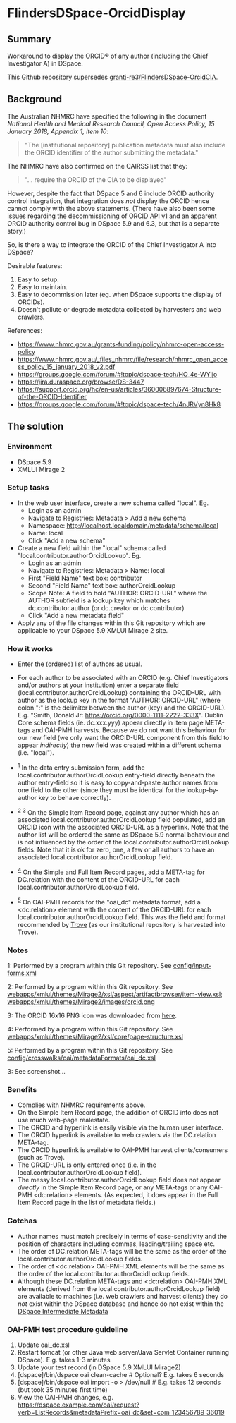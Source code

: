 FlindersDSpace-OrcidDisplay
===========================

## Summary

Workaround to display the ORCID® of any author (including the Chief
Investigator A) in DSpace. 

This Github repository supersedes [grantj-re3/FlindersDSpace-OrcidCIA](https://github.com/grantj-re3/FlindersDSpace-OrcidCIA).

## Background

The Australian NHMRC have specified the following in the document *National
Health and Medical Research Council, Open Access Policy, 15 January 2018,
Appendix 1, item 10*:

> "The [institutional repository] publication metadata must also include
> the ORCID identifier of the author submitting the metadata."

The NHMRC have also confirmed on the CAIRSS list that they:

> "... require the ORCID of the CIA to be displayed"

However, despite the fact that DSpace 5 and 6 include ORCID authority
control integration, that integration does *not* display the ORCID hence
cannot comply with the above statements. (There have also been some
issues regarding the decommissioning of ORCID API v1 and an apparent
ORCID authority control bug in DSpace 5.9 and 6.3, but that is a
separate story.)

So, is there a way to integrate the ORCID of the Chief Investigator A
into DSpace?

Desirable features:
1. Easy to setup.
2. Easy to maintain.
3. Easy to decommission later (eg. when DSpace supports the display of ORCIDs).
4. Doesn't pollute or degrade metadata collected by harvesters and web
   crawlers.

References:
- https://www.nhmrc.gov.au/grants-funding/policy/nhmrc-open-access-policy
- https://www.nhmrc.gov.au/_files_nhmrc/file/research/nhmrc_open_access_policy_15_january_2018_v2.pdf
- https://groups.google.com/forum/#!topic/dspace-tech/HO_4e-WYjjo
- https://jira.duraspace.org/browse/DS-3447
- https://support.orcid.org/hc/en-us/articles/360006897674-Structure-of-the-ORCID-Identifier
- https://groups.google.com/forum/#!topic/dspace-tech/4nJRVyn8Hk8


## The solution

### Environment
- DSpace 5.9
- XMLUI Mirage 2

### Setup tasks
- In the web user interface, create a new schema called "local". Eg.
  * Login as an admin 
  * Navigate to Registries: Metadata > Add a new schema
  * Namespace: http://localhost.localdomain/metadata/schema/local
  * Name: local
  * Click "Add a new schema"
- Create a new field within the "local" schema called
  "local.contributor.authorOrcidLookup". Eg. 
  * Login as an admin
  * Navigate to Registries: Metadata > Name: local
  * First "Field Name" text box: contributor
  * Second "Field Name" text box: authorOrcidLookup
  * Scope Note: A field to hold "AUTHOR: ORCID-URL" where the AUTHOR
    subfield is a lookup key which matches dc.contributor.author
    (or dc.creator or dc.contributor)
  * Click "Add a new metadata field"
- Apply any of the file changes within this Git repository which are
applicable to your DSpace 5.9 XMLUI Mirage 2 site.

### How it works
- Enter the (ordered) list of authors as usual.

- For each author to be associated with an ORCID (e.g. Chief Investigators
  and/or authors at your institution) enter a separate field
  (local.contributor.authorOrcidLookup) containing the ORCID-URL with
  author as the lookup key in the format "AUTHOR: ORCID-URL" (where colon
  ":" is the delimiter between the author (key) and the ORCID-URL). E.g.
  "Smith, Donald Jr: https://orcid.org/0000-1111-2222-333X". Dublin Core
  schema fields (ie. dc.xxx.yyy) appear directly in item page META-tags
  and OAI-PMH harvests. Because we do not want this behaviour for our
  new field (we only want the ORCID-URL component from this field to
  appear *indirectly*) the new field was created within a different
  schema (i.e. "local").

- <sup>[1](#fn1)</sup> In the data entry submission form, add the
  local.contributor.authorOrcidLookup entry-field directly beneath
  the author entry-field so it is easy to copy-and-paste author names
  from one field to the other (since they must be identical for the
  lookup-by-author key to behave correctly).

- <sup>[2](#fn2)</sup> <sup>[3](#fn3)</sup> On the Simple Item Record page, against any author which has an
  associated local.contributor.authorOrcidLookup field populated, add
  an ORCID icon with the associated ORCID-URL as a hyperlink. Note that
  the author list will be ordered the same as DSpace 5.9 normal behaviour
  and is not influenced by the order of the
  local.contributor.authorOrcidLookup fields. Note that it is ok for
  zero, one, a few or all authors to have an
  associated local.contributor.authorOrcidLookup field.

- <sup>[4](#fn4)</sup> On the Simple and Full Item Record pages, add a META-tag for
  DC.relation with the content of the ORCID-URL for each
  local.contributor.authorOrcidLookup field.

- <sup>[5](#fn5)</sup> On OAI-PMH records for the "oai_dc" metadata format, add a
  &lt;dc:relation&gt; element with the content of the ORCID-URL for
  each local.contributor.authorOrcidLookup field. This was the field
  and format recommended by [Trove](https://trove.nla.gov.au/)
  (as our institutional repository is harvested into Trove).

### Notes
<a name="fn1">1</a>: Performed by a program within this Git repository.
See [config/input-forms.xml](config/input-forms.xml)

<a name="fn2">2</a>: Performed by a program within this Git repository.
See [webapps/xmlui/themes/Mirage2/xsl/aspect/artifactbrowser/item-view.xsl](webapps/xmlui/themes/Mirage2/xsl/aspect/artifactbrowser/item-view.xsl);
[webapps/xmlui/themes/Mirage2/images/orcid.png](webapps/xmlui/themes/Mirage2/images/orcid.png)

<a name="fn3">3</a>: The ORCID 16x16 PNG icon was downloaded from
[here](https://orcid.org/trademark-and-id-display-guidelines).

<a name="fn4">4</a>: Performed by a program within this Git repository.
See [webapps/xmlui/themes/Mirage2/xsl/core/page-structure.xsl](webapps/xmlui/themes/Mirage2/xsl/core/page-structure.xsl)

<a name="fn5">5</a>: Performed by a program within this Git repository.
See [config/crosswalks/oai/metadataFormats/oai_dc.xsl](config/crosswalks/oai/metadataFormats/oai_dc.xsl)

3: See screenshot...

### Benefits
- Complies with NHMRC requirements above.
- On the Simple Item Record page, the addition of ORCID info does not use
  much web-page realestate.
- The ORCID and hyperlink is easily visible via the human user interface.
- The ORCID hyperlink is available to web crawlers via the DC.relation META-tag.
- The ORCID hyperlink is available to OAI-PMH harvest clients/consumers
  (such as Trove).
- The ORCID-URL is only entered once (i.e. in the
  local.contributor.authorOrcidLookup field).
- The messy local.contributor.authorOrcidLookup field does not appear
  *directly* in the Simple Item Record page, or any META-tags or any
  OAI-PMH &lt;dc:relation&gt; elements. (As expected, it does appear
  in the Full Item Record page in the list of metadata fields.)

### Gotchas
- Author names must match precisely in terms of case-sensitivity and the
  position of characters including commas, leading/trailing space etc.
- The order of DC.relation META-tags will be the same as the order of the
  local.contributor.authorOrcidLookup fields.
- The order of &lt;dc:relation&gt; OAI-PMH XML elements will be the same as the
  order of the local.contributor.authorOrcidLookup fields.
- Although these DC.relation META-tags and &lt;dc:relation&gt; OAI-PMH XML
  elements (derived from the local.contributor.authorOrcidLookup field)
  are available to machines (i.e. web crawlers and harvest clients) they
  do *not* exist within the DSpace database and hence do not exist within the
  [DSpace Intermediate Metadata](https://wiki.duraspace.org/display/DSPACE/DSpaceIntermediateMetadata)

### OAI-PMH test procedure guideline
1. Update oai_dc.xsl
2. Restart tomcat (or other Java web server/Java Servlet Container running
   DSpace). E.g. takes 1-3 minutes
3. Update your test record (in DSpace 5.9 XMLUI Mirage2)
4. [dspace]/bin/dspace oai clean-cache  # Optional? E.g. takes 6 seconds
5. [dspace]/bin/dspace oai import -o > /dev/null  # E.g. takes 12 seconds (but took 35 minutes first time)
6. View the OAI-PMH changes, e.g.
   https://dspace.example.com/oai/request?verb=ListRecords&metadataPrefix=oai_dc&set=com_123456789_36019

